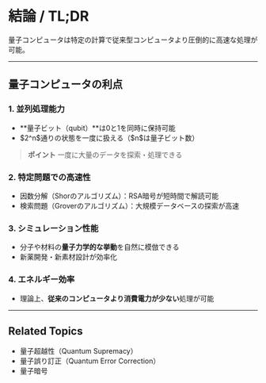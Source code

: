 # 結論 / TL;DR

量子コンピュータは特定の計算で従来型コンピュータより圧倒的に高速な処理が可能。

---

## 量子コンピュータの利点

### 1. 並列処理能力

* \*\*量子ビット（qubit）\*\*は0と1を同時に保持可能
* \$2^n\$通りの状態を一度に扱える（\$n\$は量子ビット数）

> **ポイント**
> 一度に大量のデータを探索・処理できる

### 2. 特定問題での高速性

* 因数分解（Shorのアルゴリズム）：RSA暗号が短時間で解読可能
* 検索問題（Groverのアルゴリズム）：大規模データベースの探索が高速

### 3. シミュレーション性能

* 分子や材料の**量子力学的な挙動**を自然に模倣できる
* 新薬開発・新素材設計が効率化

### 4. エネルギー効率

* 理論上、**従来のコンピュータより消費電力が少ない**処理が可能

---

## Related Topics

* 量子超越性（Quantum Supremacy）
* 量子誤り訂正（Quantum Error Correction）
* 量子暗号
